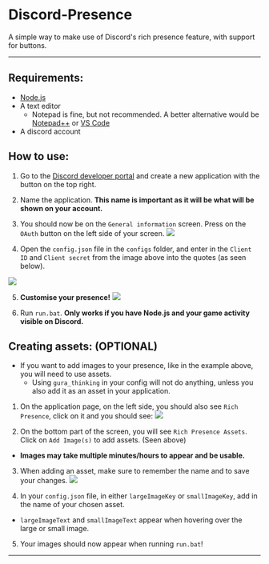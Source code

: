 # Discord-Presence
  A simple way to make use of Discord's rich presence feature, with support for buttons.
  
---

Requirements:
---
- [Node.js](https://nodejs.org/en/)
- A text editor
  - Notepad is fine, but not recommended. A better alternative would be [Notepad++](https://notepad-plus-plus.org/downloads/) or [VS Code](https://code.visualstudio.com/)
- A discord account

How to use:
---
1. Go to the [Discord developer portal](https://discord.com/developers/applications) and create a new application with the button on the top right.

2. Name the application. __This name is important as it will be what will be shown on your account.__

3. You should now be on the `General information` screen. Press on the `OAuth` button on the left side of your screen.
![](https://i.imgur.com/L9mlatX.png)

4. Open the `config.json` file in the `configs` folder, and enter in the `Client ID` and `Client secret` from the image above into the quotes (as seen below). 

![](https://i.imgur.com/IKx1T0H.png)

5. **Customise your presence!**
![](https://i.imgur.com/8k2DTpz.png)
  
6. Run `run.bat`. __Only works if you have Node.js and your game activity visible on Discord.__
  
Creating assets: __(OPTIONAL)__
---
- If you want to add images to your presence, like in the example above, you will need to use assets.
  - Using `gura_thinking` in your config will not do anything, unless you also add it as an asset in your application.
  
1. On the application page, on the left side, you should also see `Rich Presence`, click on it and you should see:
![](https://i.imgur.com/h0nWg3n.png)

2. On the bottom part of the screen, you will see `Rich Presence Assets`. Click on `Add Image(s)` to add assets. (Seen above)
  - __Images may take multiple minutes/hours to appear and be usable.__ 
  
3. When adding an asset, make sure to remember the name and to save your changes.
![](https://i.imgur.com/j53QkEf.png)

4. In your `config.json` file, in either `largeImageKey` or `smallImageKey`, add in the name of your chosen asset.
  - `largeImageText` and `smallImageText` appear when hovering over the large or small image.
  
5. Your images should now appear when running `run.bat`!

---

